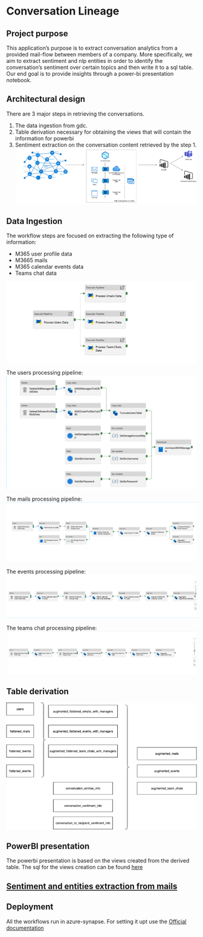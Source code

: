 # Conversation Lineage

## Project purpose
This application’s purpose is to extract conversation analytics from a provided mail-flow between members of a company.
More specifically, we aim to extract sentiment and nlp entities in order to identify the conversation’s sentiment over certain topics and then write it to a sql table. 
Our end goal is to provide insights through a power-bi presentation notebook.

## Architectural design

There are 3 major steps in retrieving the conversations.
1) The data ingestion from gdc.
2) Table derivation necessary for obtaining the views that will contain the information for powerbi
3) Sentiment extraction on the conversation content retrieved by the step 1. 
![Architecture](./docs/Diagram-Architecture.png)

## Data Ingestion

The workflow steps are focused on extracting the following type of information:
- M365 user profile data
- M3665 mails
- M365 calendar events data
- Teams chat data


![Pipeline Overview](./docs/generating_pipeline.png)


The users processing pipeline:
![User information processing pipeline](./docs/pipeline_process_users_data.png)

The mails processing pipeline:
![Mails processing pipeline](./docs/pipeline_process_emails_data.png)

The events processing pipeline:
![Events processing pipeline](./docs/pipeline_process_events_data.png)

The teams chat processing pipeline:
![Teams chat processing pipeline](./docs/pipeline_process_teams_chat_data.png)


## Table derivation

![Flow ](./docs/Conversation%20Lineage%20Table%20Derivation.png)

## PowerBI presentation
The powerbi presentation is based on the views created from the derived table.
The sql for the views creation can be found [here](./sql/views_creation_sql.sql)
 
## [Sentiment and entities extraction from mails](./pyconvli/README.MD)

## Deployment

All the workflows run in azure-synapse. For setting it upt use the [Official documentation](https://docs.microsoft.com/en-us/azure/synapse-analytics/get-started-create-workspace)

